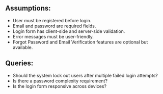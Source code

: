 ## Assumptions:
- User must be registered before login.
- Email and password are required fields.
- Login form has client-side and server-side validation.
- Error messages must be user-friendly.
- Forgot Password and Email Verification features are optional but available.

## Queries:
- Should the system lock out users after multiple failed login attempts?
- Is there a password complexity requirement?
- Is the login form responsive across devices?
